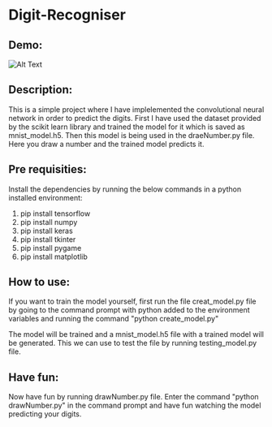 # Digit-Recogniser

## Demo:
![Alt Text]()

## Description: 
This is a simple project where I have implelemented the convolutional neural network in order to predict the digits. First I have used the dataset provided by the scikit learn library and trained the model for it which is saved as mnist_model.h5. Then this model is being used in the draeNumber.py file. Here you draw a number and the trained model predicts it.

## Pre requisities:

Install the dependencies by running the below commands in a python installed environment:
  1. pip install tensorflow
  2. pip install numpy
  3. pip install keras
  4. pip install tkinter
  5. pip install pygame
  6. pip install matplotlib

## How to use:

If you want to train the model yourself, first run the file creat_model.py file by going to the command prompt with python added to the environment variables and running the command "python create_model.py"

The model will be trained and a mnist_model.h5 file with a trained model will be generated. This we can use to test the file by running testing_model.py file.

## Have fun:

Now have fun by running drawNumber.py file. Enter the command "python drawNumber.py" in the command prompt and have fun watching the model predicting your digits.
